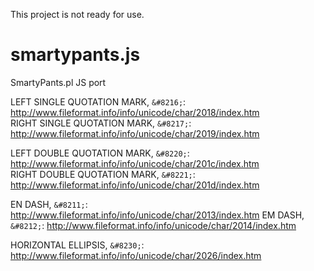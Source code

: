 This project is not ready for use.

# smartypants.js
SmartyPants.pl JS port

LEFT SINGLE QUOTATION MARK, `&#8216;`: <http://www.fileformat.info/info/unicode/char/2018/index.htm>  
RIGHT SINGLE QUOTATION MARK, `&#8217;`: <http://www.fileformat.info/info/unicode/char/2019/index.htm>  

LEFT DOUBLE QUOTATION MARK, `&#8220;`: <http://www.fileformat.info/info/unicode/char/201c/index.htm>  
RIGHT DOUBLE QUOTATION MARK, `&#8221;`: <http://www.fileformat.info/info/unicode/char/201d/index.htm>  

EN DASH, `&#8211;`: <http://www.fileformat.info/info/unicode/char/2013/index.htm>
EM DASH, `&#8212;`: <http://www.fileformat.info/info/unicode/char/2014/index.htm>

HORIZONTAL ELLIPSIS, `&#8230;`: <http://www.fileformat.info/info/unicode/char/2026/index.htm>